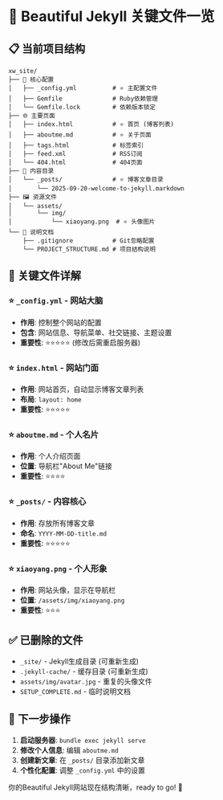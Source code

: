# 🎯 Beautiful Jekyll 关键文件一览

## 📋 当前项目结构
```
xw_site/
├── 📄 核心配置
│   ├── _config.yml          # ⭐ 主配置文件
│   ├── Gemfile              # Ruby依赖管理
│   └── Gemfile.lock         # 依赖版本锁定
├── 🌐 主要页面
│   ├── index.html           # ⭐ 首页 (博客列表)
│   ├── aboutme.md           # ⭐ 关于页面
│   ├── tags.html            # 标签索引
│   ├── feed.xml             # RSS订阅
│   └── 404.html             # 404页面
├── 📝 内容目录
│   └── _posts/              # ⭐ 博客文章目录
│       └── 2025-09-20-welcome-to-jekyll.markdown
├── 🖼️ 资源文件
│   └── assets/
│       └── img/
│           └── xiaoyang.png  # ⭐ 头像图片
└── 📖 说明文档
    ├── .gitignore           # Git忽略配置
    └── PROJECT_STRUCTURE.md # 项目结构说明
```

## 🔑 关键文件详解

### ⭐ `_config.yml` - 网站大脑
- **作用**: 控制整个网站的配置
- **包含**: 网站信息、导航菜单、社交链接、主题设置
- **重要性**: ⭐⭐⭐⭐⭐ (修改后需重启服务器)

### ⭐ `index.html` - 网站门面
- **作用**: 网站首页，自动显示博客文章列表
- **布局**: `layout: home`
- **重要性**: ⭐⭐⭐⭐⭐

### ⭐ `aboutme.md` - 个人名片
- **作用**: 个人介绍页面
- **位置**: 导航栏"About Me"链接
- **重要性**: ⭐⭐⭐⭐

### ⭐ `_posts/` - 内容核心
- **作用**: 存放所有博客文章
- **命名**: `YYYY-MM-DD-title.md`
- **重要性**: ⭐⭐⭐⭐⭐

### ⭐ `xiaoyang.png` - 个人形象
- **作用**: 网站头像，显示在导航栏
- **位置**: `/assets/img/xiaoyang.png`
- **重要性**: ⭐⭐⭐

## ✅ 已删除的文件
- `_site/` - Jekyll生成目录 (可重新生成)
- `.jekyll-cache/` - 缓存目录 (可重新生成)
- `assets/img/avatar.jpg` - 重复的头像文件
- `SETUP_COMPLETE.md` - 临时说明文档

## 🚀 下一步操作

1. **启动服务器**: `bundle exec jekyll serve`
2. **修改个人信息**: 编辑 `aboutme.md`
3. **创建新文章**: 在 `_posts/` 目录添加新文章
4. **个性化配置**: 调整 `_config.yml` 中的设置

你的Beautiful Jekyll网站现在结构清晰，ready to go! 🎉